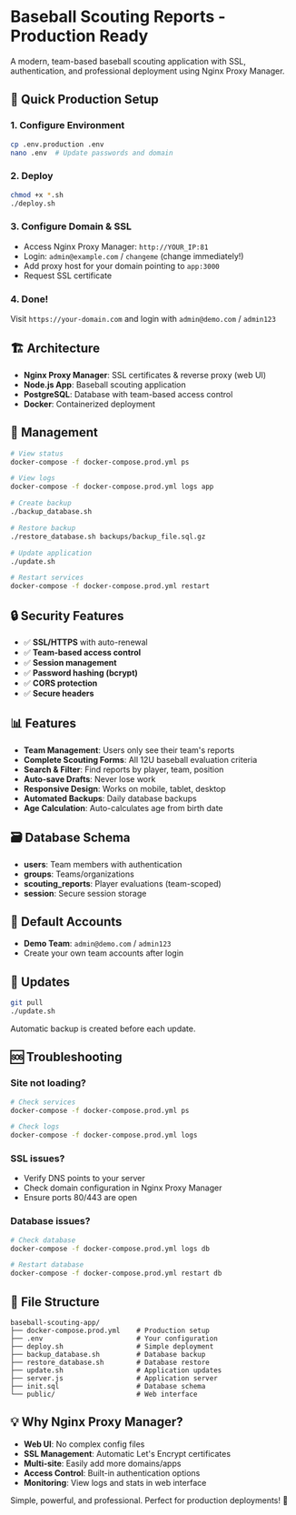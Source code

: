# Baseball Scouting Reports - Production Ready

A modern, team-based baseball scouting application with SSL, authentication, and professional deployment using Nginx Proxy Manager.

## 🚀 Quick Production Setup

### 1. Configure Environment
```bash
cp .env.production .env
nano .env  # Update passwords and domain
```

### 2. Deploy
```bash
chmod +x *.sh
./deploy.sh
```

### 3. Configure Domain & SSL
- Access Nginx Proxy Manager: `http://YOUR_IP:81`
- Login: `admin@example.com` / `changeme` (change immediately!)
- Add proxy host for your domain pointing to `app:3000`
- Request SSL certificate

### 4. Done! 
Visit `https://your-domain.com` and login with `admin@demo.com` / `admin123`

## 🏗️ Architecture

- **Nginx Proxy Manager**: SSL certificates & reverse proxy (web UI)
- **Node.js App**: Baseball scouting application  
- **PostgreSQL**: Database with team-based access control
- **Docker**: Containerized deployment

## 🔧 Management

```bash
# View status
docker-compose -f docker-compose.prod.yml ps

# View logs
docker-compose -f docker-compose.prod.yml logs app

# Create backup
./backup_database.sh

# Restore backup
./restore_database.sh backups/backup_file.sql.gz

# Update application  
./update.sh

# Restart services
docker-compose -f docker-compose.prod.yml restart
```

## 🔒 Security Features

- ✅ **SSL/HTTPS** with auto-renewal
- ✅ **Team-based access control**  
- ✅ **Session management**
- ✅ **Password hashing (bcrypt)**
- ✅ **CORS protection**
- ✅ **Secure headers**

## 📊 Features

- **Team Management**: Users only see their team's reports
- **Complete Scouting Forms**: All 12U baseball evaluation criteria
- **Search & Filter**: Find reports by player, team, position
- **Auto-save Drafts**: Never lose work
- **Responsive Design**: Works on mobile, tablet, desktop
- **Automated Backups**: Daily database backups
- **Age Calculation**: Auto-calculates age from birth date

## 🗃️ Database Schema

- **users**: Team members with authentication
- **groups**: Teams/organizations  
- **scouting_reports**: Player evaluations (team-scoped)
- **session**: Secure session storage

## 📝 Default Accounts

- **Demo Team**: `admin@demo.com` / `admin123`
- Create your own team accounts after login

## 🔄 Updates

```bash
git pull
./update.sh
```

Automatic backup is created before each update.

## 🆘 Troubleshooting

### Site not loading?
```bash
# Check services
docker-compose -f docker-compose.prod.yml ps

# Check logs
docker-compose -f docker-compose.prod.yml logs
```

### SSL issues?
- Verify DNS points to your server
- Check domain configuration in Nginx Proxy Manager
- Ensure ports 80/443 are open

### Database issues?
```bash
# Check database
docker-compose -f docker-compose.prod.yml logs db

# Restart database
docker-compose -f docker-compose.prod.yml restart db
```

## 📁 File Structure

```
baseball-scouting-app/
├── docker-compose.prod.yml    # Production setup
├── .env                       # Your configuration
├── deploy.sh                  # Simple deployment
├── backup_database.sh         # Database backup
├── restore_database.sh        # Database restore  
├── update.sh                  # Application updates
├── server.js                  # Application server
├── init.sql                   # Database schema
└── public/                    # Web interface
```

## 💡 Why Nginx Proxy Manager?

- **Web UI**: No complex config files
- **SSL Management**: Automatic Let's Encrypt certificates  
- **Multi-site**: Easily add more domains/apps
- **Access Control**: Built-in authentication options
- **Monitoring**: View logs and stats in web interface

Simple, powerful, and professional. Perfect for production deployments! 🎉